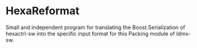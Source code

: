 # HexaReformat

Small and independent program for translating the Boost.Serialization of hexactrl-sw
into the specific input format for this Packing module of ldmx-sw.
